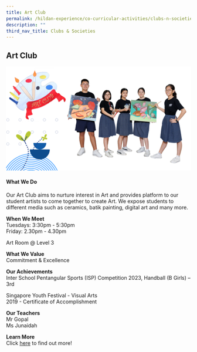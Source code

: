 ```yaml
---
title: Art Club
permalink: /hildan-experience/co-curricular-activities/clubs-n-societies/art-club/
description: ""
third_nav_title: Clubs & Societies
---
```

Art Club
--------

![](/images/CCA/Art%20Club%202023.png)

#### What We Do
Our Art Club aims to nurture interest in Art and provides platform to our student artists to come together to create Art. We expose students to different media such as ceramics, batik painting, digital art and many more.

**When We Meet** <br>
Tuesdays: 3:30pm - 5:30pm<br>
Friday: 2.30pm - 4.30pm<br>

Art Room @ Level 3

**What We Value** <br>
Commitment & Excellence

**Our Achievements**<br>
Inter School Pentangular Sports (ISP) Competition 2023, Handball (B Girls) – 3rd 

Singapore Youth Festival - Visual Arts<br>
2019 - Certificate of Accomplishment

**Our Teachers** <br>
Mr Gopal  
Ms Junaidah

**Learn More** <br>
Click&nbsp;[here](/files/CCA/Welcome%20to%20Art%20Club.pdf)&nbsp;to find out more!
